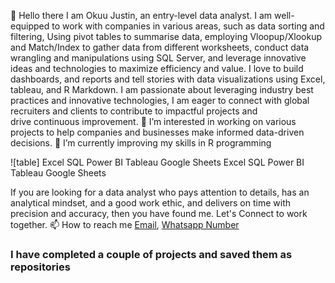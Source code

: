   👋 Hello there
  I am Okuu Justin, an entry-level data analyst.
  I am well-equipped to work with companies in various areas, such as data sorting and filtering, Using pivot tables to summarise data, employing Vloopup/Xlookup and Match/Index to 
  gather  data from different worksheets, conduct data wrangling and manipulations using SQL Server, and leverage innovative ideas and technologies to maximize efficiency and value.
  I love to build dashboards, and reports and tell stories with data visualizations using Excel, tableau, and R Markdown.
  I am passionate about leveraging industry best practices and innovative technologies, I am eager to connect with global recruiters and clients to contribute to impactful projects and   
  drive continuous improvement.
  👀 I’m interested in working on various projects to help companies and businesses make informed data-driven decisions.
 🌱 I’m currently improving my skills in R programming
 
 ![table]
 Excel	SQL	Power BI	Tableau	Google Sheets
Excel	SQL	Power BI	Tableau	Google Sheets


  If you are looking for a data analyst who pays attention to details, has an analytical mindset, and a good work ethic, and delivers on time with precision and accuracy, then you have found me.
  Let's Connect to work together. 📫 How to reach me [Email](chidozieokuu@gamil.com), [Whatsapp Number](+2348034155411)

  ### **I have completed a couple of projects and saved them  as repositories** 

<!---
okuujustin/okuujustin is a ✨ special ✨ repository because its `README.md` (this file) appears on your GitHub profile.
You can click the Preview link to take a look at your changes.
--->
